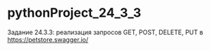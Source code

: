 # pythonProject_24_3_3
Задание 24.3.3: реализация запросов GET, POST, DELETE, PUT в https://petstore.swagger.io/
